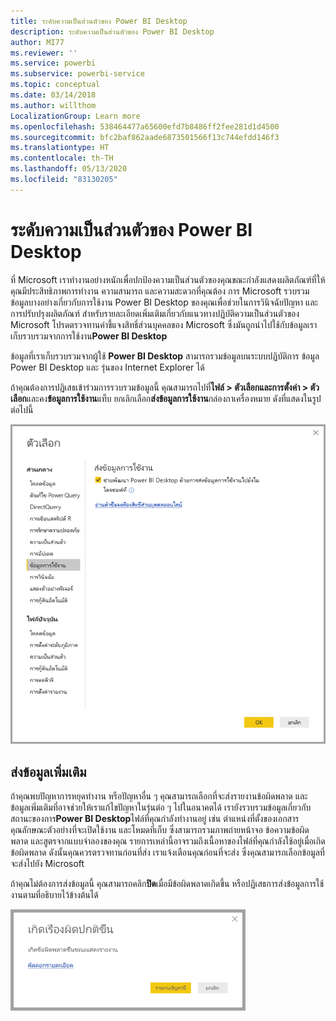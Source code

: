 ```yaml
---
title: ระดับความเป็นส่วนตัวของ Power BI Desktop
description: ระดับความเป็นส่วนตัวของ Power BI Desktop
author: MI77
ms.reviewer: ''
ms.service: powerbi
ms.subservice: powerbi-service
ms.topic: conceptual
ms.date: 03/14/2018
ms.author: willthom
LocalizationGroup: Learn more
ms.openlocfilehash: 538464477a65600efd7b8486ff2fee281d1d4500
ms.sourcegitcommit: bfc2baf862aade6873501566f13c744efdd146f3
ms.translationtype: HT
ms.contentlocale: th-TH
ms.lasthandoff: 05/13/2020
ms.locfileid: "83130205"
---
```

# <a name="power-bi-desktop-privacy"></a>ระดับความเป็นส่วนตัวของ Power BI Desktop

ที่ Microsoft เราทำงานอย่างหนักเพื่อปกป้องความเป็นส่วนตัวของคุณขณะกำลังแสดงผลิตภัณฑ์ที่ให้คุณมีประสิทธิภาพการทำงาน ความสามารถ และความสะดวกที่คุณต้อง การ Microsoft รวบรวมข้อมูลบางอย่างเกี่ยวกับการใช้งาน Power BI Desktop ของคุณเพื่อช่วยในการวินิจฉัยปัญหา และการปรับปรุงผลิตภัณฑ์ สำหรับรายละเอียดเพิ่มเติมเกี่ยวกับแนวทางปฏิบัติความเป็นส่วนตัวของ Microsoft โปรดตรวจทานคำชี้แจงสิทธิ์ส่วนบุคคลของ Microsoft ซึ่งมันถูกนำไปใช้กับข้อมูลเราเก็บรวบรวมจากการใช้งาน**Power BI Desktop**
 
ข้อมูลที่เราเก็บรวบรวมจากผู้ใช้ **Power BI Desktop** สามารถรวมข้อมูลบนระบบปฏิบัติการ ข้อมูล Power BI Desktop และ รุ่นของ Internet Explorer ได้ 
 
ถ้าคุณต้องการปฏิเสธเข้าร่วมการรวบรวมข้อมูลนี้ คุณสามารถไปที่**ไฟล์ > ตัวเลือกและการตั้งค่า > ตัวเลือก**และคง**ข้อมูลการใช้งาน**แท็บ ยกเลิกเลือก**ส่งข้อมูลการใช้งาน**กล่องกาเครื่องหมาย ดังที่แสดงในรูปต่อไปนี้

![ตั้งค่าตัวเลือกสำหรับการส่งข้อมูลการใช้งาน](media/desktop-privacy/privacy_01.png)

## <a name="sending-additional-information"></a>ส่งข้อมูลเพิ่มเติม

ถ้าคุณพบปัญหาการหยุดทำงาน หรือปัญหาอื่น ๆ คุณสามารถเลือกที่จะส่งรายงานข้อผิดพลาด และข้อมูลเพิ่มเติมที่อาจช่วยให้เราแก้ไขปัญหาในรุ่นต่อ ๆ ไปในอนาคตได้ เรายังรวบรวมข้อมูลเกี่ยวกับสถานะของการ**Power BI Desktop**ไฟล์ที่คุณกำลังทำงานอยู่ เช่น ตำแหน่งที่ตั้งของเอกสาร คุณลักษณะตัวอย่างที่จะเปิดใช้งาน และโหมดที่เก็บ ซึ่งสามารถรวมภาพถ่ายหน้าจอ ข้อความข้อผิดพลาด และสูตรจากแบบจำลองของคุณ รายการเหล่านี้อาจรวมถึงเนื้อหาของไฟล์ที่คุณกำลังใช้อยู่เมื่อเกิดข้อผิดพลาด ดังนั้นคุณควรตรวจทานก่อนที่ส่ง เราแจ้งเตือนคุณก่อนที่จะส่ง ซึ่งคุณสามารถเลือกข้อมูลที่จะส่งไปยัง Microsoft  
 
ถ้าคุณไม่ต้องการส่งข้อมูลนี้ คุณสามารถคลิก**ปิด**เมื่อมีข้อผิดพลาดเกิดขึ้น หรือปฏิเสธการส่งข้อมูลการใช้งานตามที่อธิบายไว้ข้างต้นได้ 

![กล่องโต้ตอบหยุดทำงาน](media/desktop-privacy/privacy_02.png)
